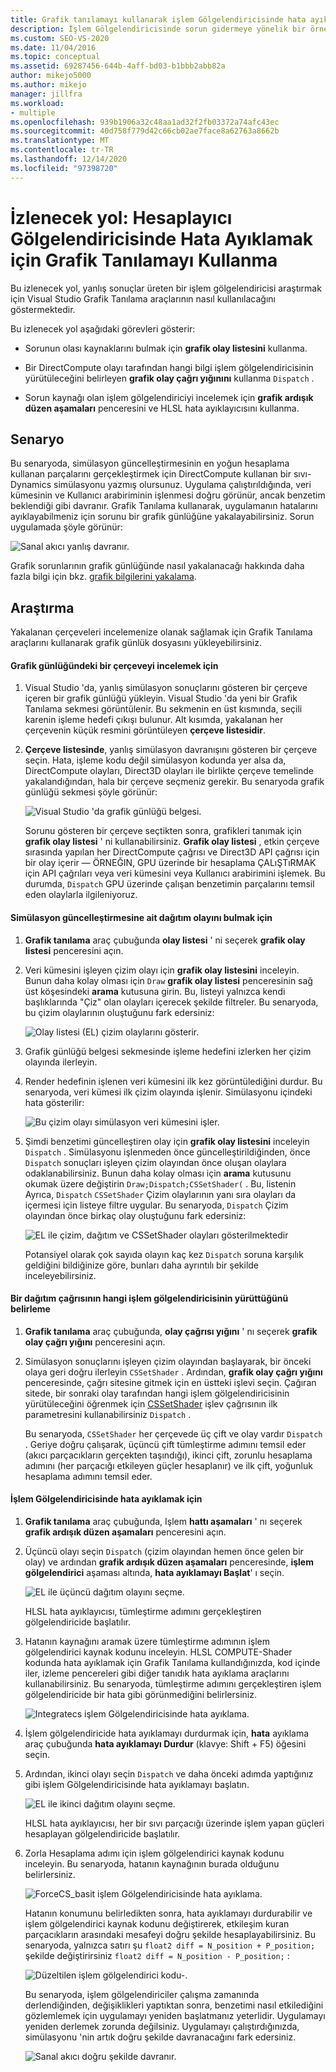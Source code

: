 ```yaml
---
title: Grafik tanılamayı kullanarak işlem Gölgelendiricisinde hata ayıklama
description: İşlem Gölgelendiricisinde sorun gidermeye yönelik bir örnek izleyin. Grafik olay listesi, grafik olay çağrı yığını ve grafik ardışık düzen aşamaları kullanımını görürsünüz.
ms.custom: SEO-VS-2020
ms.date: 11/04/2016
ms.topic: conceptual
ms.assetid: 69287456-644b-4aff-bd03-b1bbb2abb82a
author: mikejo5000
ms.author: mikejo
manager: jillfra
ms.workload:
- multiple
ms.openlocfilehash: 939b1906a32c48aa1ad32f2fb03372a74afc43ec
ms.sourcegitcommit: 40d758f779d42c66cb02ae7face8a62763a8662b
ms.translationtype: MT
ms.contentlocale: tr-TR
ms.lasthandoff: 12/14/2020
ms.locfileid: "97398720"
---
```

# <a name="walkthrough-using-graphics-diagnostics-to-debug-a-compute-shader"></a>İzlenecek yol: Hesaplayıcı Gölgelendiricisinde Hata Ayıklamak için Grafik Tanılamayı Kullanma
Bu izlenecek yol, yanlış sonuçlar üreten bir işlem gölgelendiricisi araştırmak için Visual Studio Grafik Tanılama araçlarının nasıl kullanılacağını göstermektedir.

 Bu izlenecek yol aşağıdaki görevleri gösterir:

- Sorunun olası kaynaklarını bulmak için **grafik olay listesini** kullanma.

- Bir DirectCompute olayı tarafından hangi bilgi işlem gölgelendiricisinin yürütüleceğini belirleyen **grafik olay çağrı yığınını** kullanma `Dispatch` .

- Sorun kaynağı olan işlem gölgelendiriciyi incelemek için **grafik ardışık düzen aşamaları** penceresini ve HLSL hata ayıklayıcısını kullanma.

## <a name="scenario"></a>Senaryo
 Bu senaryoda, simülasyon güncelleştirmesinin en yoğun hesaplama kullanan parçalarını gerçekleştirmek için DirectCompute kullanan bir sıvı-Dynamics simülasyonu yazmış olursunuz. Uygulama çalıştırıldığında, veri kümesinin ve Kullanıcı arabiriminin işlenmesi doğru görünür, ancak benzetim beklendiği gibi davranır. Grafik Tanılama kullanarak, uygulamanın hatalarını ayıklayabilmeniz için sorunu bir grafik günlüğüne yakalayabilirsiniz. Sorun uygulamada şöyle görünür:

 ![Sanal akıcı yanlış davranır.](media/gfx_diag_demo_compute_shader_fluid_problem.png "gfx_diag_demo_compute_shader_fluid_problem")

 Grafik sorunlarının grafik günlüğünde nasıl yakalanacağı hakkında daha fazla bilgi için bkz. [grafik bilgilerini yakalama](capturing-graphics-information.md).

## <a name="investigation"></a>Araştırma
 Yakalanan çerçeveleri incelemenize olanak sağlamak için Grafik Tanılama araçlarını kullanarak grafik günlük dosyasını yükleyebilirsiniz.

#### <a name="to-examine-a-frame-in-a-graphics-log"></a>Grafik günlüğündeki bir çerçeveyi incelemek için

1. Visual Studio 'da, yanlış simülasyon sonuçlarını gösteren bir çerçeve içeren bir grafik günlüğü yükleyin. Visual Studio 'da yeni bir Grafik Tanılama sekmesi görüntülenir. Bu sekmenin en üst kısmında, seçili karenin işleme hedefi çıkışı bulunur. Alt kısımda, yakalanan her çerçevenin küçük resmini görüntüleyen **çerçeve listesidir**.

2. **Çerçeve listesinde**, yanlış simülasyon davranışını gösteren bir çerçeve seçin. Hata, işleme kodu değil simülasyon kodunda yer alsa da, DirectCompute olayları, Direct3D olayları ile birlikte çerçeve temelinde yakalandığından, hala bir çerçeve seçmeniz gerekir. Bu senaryoda grafik günlüğü sekmesi şöyle görünür:

    ![Visual Studio 'da grafik günlüğü belgesi.](media/gfx_diag_demo_compute_shader_fluid_step_1.png "gfx_diag_demo_compute_shader_fluid_step_1")

   Sorunu gösteren bir çerçeve seçtikten sonra, grafikleri tanımak için **grafik olay listesi** ' ni kullanabilirsiniz. **Grafik olay listesi** , etkin çerçeve sırasında yapılan her DirectCompute çağrısı ve Direct3D API çağrısı için bir olay içerir — ÖRNEĞIN, GPU üzerinde bir hesaplama ÇALıŞTıRMAK için API çağrıları veya veri kümesini veya Kullanıcı arabirimini işlemek. Bu durumda, `Dispatch` GPU üzerinde çalışan benzetimin parçalarını temsil eden olaylarla ilgileniyoruz.

#### <a name="to-find-the-dispatch-event-for-the-simulation-update"></a>Simülasyon güncelleştirmesine ait dağıtım olayını bulmak için

1. **Grafik tanılama** araç çubuğunda **olay listesi** ' ni seçerek **grafik olay listesi** penceresini açın.

2. Veri kümesini işleyen çizim olayı için **grafik olay listesini** inceleyin. Bunun daha kolay olması için `Draw` **grafik olay listesi** penceresinin sağ üst köşesindeki **arama** kutusuna girin. Bu, listeyi yalnızca kendi başlıklarında "Çiz" olan olayları içerecek şekilde filtreler. Bu senaryoda, bu çizim olaylarının oluştuğunu fark edersiniz:

    ![Olay listesi &#40;EL&#41; çizim olaylarını gösterir.](media/gfx_diag_demo_compute_shader_fluid_step_2.png "gfx_diag_demo_compute_shader_fluid_step_2")

3. Grafik günlüğü belgesi sekmesinde işleme hedefini izlerken her çizim olayında ilerleyin.

4. Render hedefinin işlenen veri kümesini ilk kez görüntülediğini durdur. Bu senaryoda, veri kümesi ilk çizim olayında işlenir. Simülasyonu içindeki hata gösterilir:

    ![Bu çizim olayı simülasyon veri kümesini işler.](media/gfx_diag_demo_compute_shader_fluid_step_3.png "gfx_diag_demo_compute_shader_fluid_step_3")

5. Şimdi benzetimi güncelleştiren olay için **grafik olay listesini** inceleyin `Dispatch` . Simülasyonu işlenmeden önce güncelleştirildiğinden, önce `Dispatch` sonuçları işleyen çizim olayından önce oluşan olaylara odaklanabilirsiniz. Bunun daha kolay olması için **arama** kutusunu okumak üzere değiştirin `Draw;Dispatch;CSSetShader(` . Bu, listenin Ayrıca, `Dispatch` `CSSetShader` Çizim olaylarının yanı sıra olayları da içermesi için listeye filtre uygular. Bu senaryoda, `Dispatch` Çizim olayından önce birkaç olay oluştuğunu fark edersiniz:

    ![EL ile çizim, dağıtım ve CSSetShader olayları gösterilmektedir](media/gfx_diag_demo_compute_shader_fluid_step_4.png "gfx_diag_demo_compute_shader_fluid_step_4")

   Potansiyel olarak çok sayıda olayın kaç kez `Dispatch` soruna karşılık geldiğini bildiğinize göre, bunları daha ayrıntılı bir şekilde inceleyebilirsiniz.

#### <a name="to-determine-which-compute-shader-a-dispatch-call-executes"></a>Bir dağıtım çağrısının hangi işlem gölgelendiricisinin yürüttüğünü belirleme

1. **Grafik tanılama** araç çubuğunda, **olay çağrısı yığını** ' nı seçerek **grafik olay çağrı yığını** penceresini açın.

2. Simülasyon sonuçlarını işleyen çizim olayından başlayarak, bir önceki olaya geri doğru ilerleyin `CSSetShader` . Ardından, **grafik olay çağrı yığını** penceresinde, çağrı sitesine gitmek için en üstteki işlevi seçin. Çağıran sitede, bir sonraki olay tarafından hangi işlem gölgelendiricisinin yürütüleceğini öğrenmek için [CSSetShader](/windows/desktop/api/d3d11/nf-d3d11-id3d11devicecontext-cssetshader) işlev çağrısının ilk parametresini kullanabilirsiniz `Dispatch` .

   Bu senaryoda, `CSSetShader` her çerçevede üç çift ve olay vardır `Dispatch` . Geriye doğru çalışarak, üçüncü çift tümleştirme adımını temsil eder (akıcı parçacıkların gerçekten taşındığı), ikinci çift, zorunlu hesaplama adımını (her parçacığı etkileyen güçler hesaplanır) ve ilk çift, yoğunluk hesaplama adımını temsil eder.

#### <a name="to-debug-the-compute-shader"></a>İşlem Gölgelendiricisinde hata ayıklamak için

1. **Grafik tanılama** araç çubuğunda, Işlem **hattı aşamaları** ' nı seçerek **grafik ardışık düzen aşamaları** penceresini açın.

2. Üçüncü olayı seçin `Dispatch` (çizim olayından hemen önce gelen bir olay) ve ardından **grafik ardışık düzen aşamaları** penceresinde, **işlem gölgelendirici** aşaması altında, **hata ayıklamayı Başlat**' ı seçin.

    ![EL ile üçüncü dağıtım olayını seçme.](media/gfx_diag_demo_compute_shader_fluid_step_6.png "gfx_diag_demo_compute_shader_fluid_step_6")

    HLSL hata ayıklayıcısı, tümleştirme adımını gerçekleştiren gölgelendiricide başlatılır.

3. Hatanın kaynağını aramak üzere tümleştirme adımının işlem gölgelendirici kaynak kodunu inceleyin. HLSL COMPUTE-Shader kodunda hata ayıklamak için Grafik Tanılama kullandığınızda, kod içinde iler, izleme pencereleri gibi diğer tanıdık hata ayıklama araçlarını kullanabilirsiniz. Bu senaryoda, tümleştirme adımını gerçekleştiren işlem gölgelendiricide bir hata gibi görünmediğini belirlersiniz.

    ![Integratecs işlem Gölgelendiricisinde hata ayıklama.](media/gfx_diag_demo_compute_shader_fluid_step_7.png "gfx_diag_demo_compute_shader_fluid_step_7")

4. İşlem gölgelendiricide hata ayıklamayı durdurmak için, **hata** ayıklama araç çubuğunda **hata ayıklamayı Durdur** (klavye: Shift + F5) öğesini seçin.

5. Ardından, ikinci olayı seçin `Dispatch` ve daha önceki adımda yaptığınız gibi işlem Gölgelendiricisinde hata ayıklamayı başlatın.

    ![EL ile ikinci dağıtım olayını seçme.](media/gfx_diag_demo_compute_shader_fluid_step_8.png "gfx_diag_demo_compute_shader_fluid_step_8")

    HLSL hata ayıklayıcısı, her bir sıvı parçacığı üzerinde işlem yapan güçleri hesaplayan gölgelendiricide başlatılır.

6. Zorla Hesaplama adımı için işlem gölgelendirici kaynak kodunu inceleyin. Bu senaryoda, hatanın kaynağının burada olduğunu belirlersiniz.

    ![ForceCS&#95;basit işlem Gölgelendiricisinde hata ayıklama.](media/gfx_diag_demo_compute_shader_fluid_step_9.png "gfx_diag_demo_compute_shader_fluid_step_9")

   Hatanın konumunu belirledikten sonra, hata ayıklamayı durdurabilir ve işlem gölgelendirici kaynak kodunu değiştirerek, etkileşim kuran parçacıkların arasındaki mesafeyi doğru şekilde hesaplayabilirsiniz. Bu senaryoda, yalnızca satırı şu `float2 diff = N_position + P_position;` şekilde değiştirirsiniz `float2 diff = N_position - P_position;` :

   ![Düzeltilen işlem gölgelendirici kodu&#45;.](media/gfx_diag_demo_compute_shader_fluid_step_10.png "gfx_diag_demo_compute_shader_fluid_step_10")

   Bu senaryoda, işlem gölgelendiriciler çalışma zamanında derlendiğinden, değişiklikleri yaptıktan sonra, benzetimi nasıl etkilediğini gözlemlemek için uygulamayı yeniden başlatmanız yeterlidir. Uygulamayı yeniden derlemek zorunda değilsiniz. Uygulamayı çalıştırdığınızda, simülasyonu 'nin artık doğru şekilde davranacağını fark edersiniz.

   ![Sanal akıcı doğru şekilde davranır.](media/gfx_diag_demo_compute_shader_fluid_resolution.png "gfx_diag_demo_compute_shader_fluid_resolution")